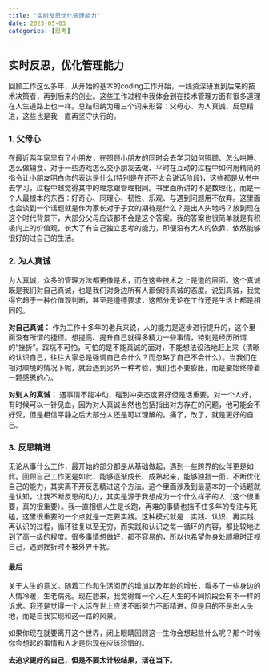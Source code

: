 ```yaml
---
title: "实时反思优化管理能力"
date: 2025-05-03
categories: [思考]
---
```

## 实时反思，优化管理能力

回顾工作这么多年，从开始的基本的coding工作开始，一线资深研发到后来的技术决策者，再到后来的创业。这些工作过程中我体会到在技术管理方面有很多道理在人生道路上也一样。总结归纳为用三个词来形容：父母心、为人真诚、反思精进，这些也是我一直再坚守执行的。

### 1. 父母心
在最近两年家里有了小朋友，在照顾小朋友的同时会去学习如何照顾、怎么哄睡、怎么做辅食、对于一些游戏怎么交小朋友去做、平时在互动的过程中如何用精简的指令让小朋友明白你的表达是什么(特别是在还不太会说话阶段)，这些都是从书中去学习，过程中越觉得其中的理念跟管理相同。书里面所讲的不是数理化，而是一个人最根本的东西：好奇心、同理心、韧性、乐观、与遇到问题用不放弃。这里面也会谈到一个话题就是作为家长对于子女的期待是什么？是出人头地吗？放到现在这个时代背景下，大部分父母应该都不会是这个答案。我的答案也很简单就是有积极向上的价值观，长大了有自己独立思考的能力，即便没有大人的依靠，依然能够很好的过自己的生活。

### 2. 为人真诚
为人真诚，众多的管理方法都更像是术，而在这些技术之上是道的层面。这个真诚既是我们对自己真诚，也是我们对身边所有人都保持真诚的态度。说到真诚，我觉得它趋于一种价值观判断，甚至是道德要求，这部分无论在工作还是生活上都是相同的。

**对自己真诚：**
作为工作十多年的老兵来说，人的能力是逐步进行提升的，这个里面没有所谓的捷径。想提高、提升自己就得多精力一些事情，特别是经历所谓的“挫折”。踩坑不可怕，可怕的是不能真诚的面对，不能想法设法地赶上来（清晰的认识自己，往往大家总是强调自己会什么？而忽略了自己不会什么）。当我们在相对顺境的情况下呢，就会遇到另外一种考验，我们也不要膨胀，而是要始终带着一颗感恩的心。

**对别人的真诚：**
遇事情不能冲动，碰到冲突态度要好但是话重要。对一个人好，有时候可以一针见血，因为对人真诚当然也包括指出对方存在的问题，他可能会不好受，但是相信平静之后大部分人还是可以理解的。痛了，改了，就是更好的自己。

### 3. 反思精进
无论从事什么工作，最开始的部分都是从基础做起，遇到一些跨界的伙伴更是如此。回顾自己工作更是如此，能够逐渐成长、成熟起来，能够独挡一面，不断优化自己的能力，其实离不开反思精进这个方法。这个里面涉及到最基本的一个话题就是认知，让我不断反思的动力，其实是源于我想成为一个什么样子的人（这个很重要，真的很重要）。我一直相信人生是长跑，再难的事情也挡不住多年的专注与死磕，这里很重要的一个点就是一定要实践。这种模式就是：实践、认识、再实践、再认识的过程，循环往复以至无穷，而实践和认识之每一循环的内容，都比较地进到了高一级的程度。很多事情想做好，都不容易的，所以也希望你身处顺境时正视自己，遇到挫折时不被外界干扰。

#### 最后
关于人生的意义。随着工作和生活阅历的增加以及年龄的增长，看多了一些身边的人情冷暖，生老病死。现在想来，我觉得每一个人在人生的不同阶段会有不一样的诉求。我还是觉得一个人活在世上应该不断努力不断精进，但是目的不是出人头地，而是自我实现和这一路的风景。

如果你现在就要离开这个世界，闭上眼睛回顾这一生你会想起些什么呢？那个时候你会想起的事情和人才是你现在应该珍惜的。

**去追求更好的自己，但是不要太计较结果，活在当下。**
